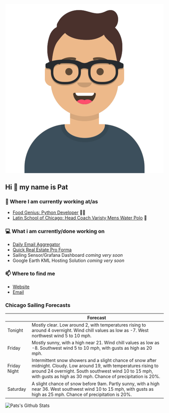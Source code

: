 [![Social banner for p-j-falconer](https://raw.githubusercontent.com/P-J-FALCONER/P-J-FALCONER/master/assets/avataaars.svg)](https://patfalconer.com/)
## Hi :wave: my name is Pat

### 💼 Where I am currently working at/as
- [Food Genius: Python Developer](https://getfoodgenius.com/) 🍔🐍
- [Latin School of Chicago: Head Coach Varisty Mens Water Polo](https://www.latinschool.org/) 🤽


### 💻 What i am currently/done working on
 - [Daily Email Aggregator](https://github.com/P-J-FALCONER/dott_daily_mail)
 - [Quick Real Estate Pro Forma](https://github.com/P-J-FALCONER/henry)
 - Sailing Sensor/Grafana Dashboard *coming very soon*
 - Google Earth KML Hosting Solution *coming very soon*

### 📫 Where to find me
 - [Website](https://patfalconer.com/)
 - [Email](mailto:patrick.j.falconer@gmail.com)


### Chicago Sailing Forecasts
|   | Forecast  |
|---|---|
| Tonight | Mostly clear. Low around 2, with temperatures rising to around 4 overnight. Wind chill values as low as -7. West northwest wind 5 to 10 mph. |
| Friday | Mostly sunny, with a high near 21. Wind chill values as low as -8. Southwest wind 5 to 10 mph, with gusts as high as 20 mph. |
| Friday Night | Intermittent snow showers and a slight chance of snow after midnight. Cloudy. Low around 19, with temperatures rising to around 24 overnight. South southwest wind 10 to 15 mph, with gusts as high as 30 mph. Chance of precipitation is 20%. |
| Saturday | A slight chance of snow before 9am. Partly sunny, with a high near 36. West southwest wind 10 to 15 mph, with gusts as high as 25 mph. Chance of precipitation is 20%. |

![Pats's Github Stats](https://github-readme-stats.vercel.app/api?username=p-j-falconer&show_icons=true&theme=radical)
